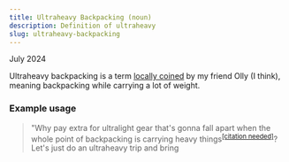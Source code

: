 ```yaml
---
title: Ultraheavy Backpacking (noun)
description: Definition of ultraheavy
slug: ultraheavy-backpacking
---
```

July 2024

Ultraheavy backpacking is a term [locally coined](/locally-coined) by my friend Olly (I think), meaning backpacking while carrying a lot of weight.

### Example usage

> "Why pay extra for ultralight gear that's gonna fall apart when the whole point of backpacking is carrying heavy things<sup>[[citation needed]](https://en.wikipedia.org/wiki/Wikipedia:Citation_needed)</sup>? Let's just do an ultraheavy trip and bring 